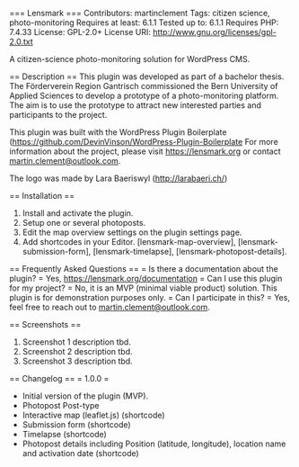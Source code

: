 === Lensmark ===
Contributors: martinclement
Tags: citizen science, photo-monitoring
Requires at least: 6.1.1
Tested up to: 6.1.1
Requires PHP: 7.4.33
License: GPL-2.0+
License URI: http://www.gnu.org/licenses/gpl-2.0.txt

A citizen-science photo-monitoring solution for WordPress CMS.

== Description ==
This plugin was developed as part of a bachelor thesis. The Förderverein Region Gantrisch commissioned the Bern University of Applied Sciences to develop a prototype of a photo-monitoring platform. The aim is to use the prototype to attract new interested parties and participants to the project.

This plugin was built with the WordPress Plugin Boilerplate (https://github.com/DevinVinson/WordPress-Plugin-Boilerplate For more information about the project, please visit https://lensmark.org or contact martin.clement@outlook.com.

The logo was made by Lara Baeriswyl (http://larabaeri.ch/)

== Installation ==
1. Install and activate the plugin.
2. Setup one or several photoposts.
3. Edit the map overview settings on the plugin settings page.
4. Add shortcodes in your Editor. [lensmark-map-overview], [lensmark-submission-form], [lensmark-timelapse], [lensmark-photopost-details].

== Frequently Asked Questions ==
= Is there a documentation about the plugin? =
Yes, https://lensmark.org/documentation
= Can I use this plugin for my project? =
No, it is an MVP (minimal viable product) solution. This plugin is for demonstration purposes only.
= Can I participate in this? =
Yes, feel free to reach out to martin.clement@outlook.com.

== Screenshots ==
1. Screenshot 1 description tbd.
2. Screenshot 2 description tbd.
3. Screenshot 3 description tbd.

== Changelog ==
= 1.0.0 =
* Initial version of the plugin (MVP).
* Photopost Post-type
* Interactive map (leaflet.js) (shortcode)
* Submission form (shortcode)
* Timelapse (shortcode)
* Photopost details including Position (latitude, longitude), location name and activation date  (shortcode)